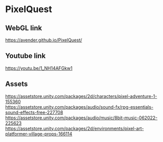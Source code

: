 # PixelQuest


## WebGL link
https://avender.github.io/PixelQuest/

## Youtube link
https://youtu.be/1_NH14AFGkw1

## Assets
https://assetstore.unity.com/packages/2d/characters/pixel-adventure-1-155360 <br />
https://assetstore.unity.com/packages/audio/sound-fx/rpg-essentials-sound-effects-free-227708 <br />
https://assetstore.unity.com/packages/audio/music/8bit-music-062022-225623 <br />
https://assetstore.unity.com/packages/2d/environments/pixel-art-platformer-village-props-166114 <br />
